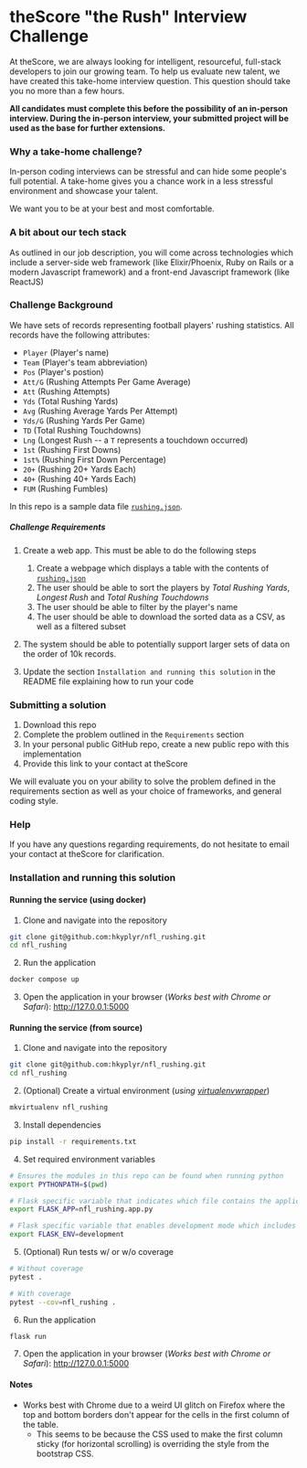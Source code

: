 # theScore "the Rush" Interview Challenge
At theScore, we are always looking for intelligent, resourceful, full-stack developers to join our growing team. To help us evaluate new talent, we have created this take-home interview question. This question should take you no more than a few hours.

**All candidates must complete this before the possibility of an in-person interview. During the in-person interview, your submitted project will be used as the base for further extensions.**

### Why a take-home challenge?
In-person coding interviews can be stressful and can hide some people's full potential. A take-home gives you a chance work in a less stressful environment and showcase your talent.

We want you to be at your best and most comfortable.

### A bit about our tech stack
As outlined in our job description, you will come across technologies which include a server-side web framework (like Elixir/Phoenix, Ruby on Rails or a modern Javascript framework) and a front-end Javascript framework (like ReactJS)

### Challenge Background
We have sets of records representing football players' rushing statistics. All records have the following attributes:
* `Player` (Player's name)
* `Team` (Player's team abbreviation)
* `Pos` (Player's postion)
* `Att/G` (Rushing Attempts Per Game Average)
* `Att` (Rushing Attempts)
* `Yds` (Total Rushing Yards)
* `Avg` (Rushing Average Yards Per Attempt)
* `Yds/G` (Rushing Yards Per Game)
* `TD` (Total Rushing Touchdowns)
* `Lng` (Longest Rush -- a `T` represents a touchdown occurred)
* `1st` (Rushing First Downs)
* `1st%` (Rushing First Down Percentage)
* `20+` (Rushing 20+ Yards Each)
* `40+` (Rushing 40+ Yards Each)
* `FUM` (Rushing Fumbles)

In this repo is a sample data file [`rushing.json`](/rushing.json).

##### Challenge Requirements
1. Create a web app. This must be able to do the following steps
    1. Create a webpage which displays a table with the contents of [`rushing.json`](/rushing.json)
    2. The user should be able to sort the players by _Total Rushing Yards_, _Longest Rush_ and _Total Rushing Touchdowns_
    3. The user should be able to filter by the player's name
    4. The user should be able to download the sorted data as a CSV, as well as a filtered subset
    
2. The system should be able to potentially support larger sets of data on the order of 10k records.

3. Update the section `Installation and running this solution` in the README file explaining how to run your code

### Submitting a solution
1. Download this repo
2. Complete the problem outlined in the `Requirements` section
3. In your personal public GitHub repo, create a new public repo with this implementation
4. Provide this link to your contact at theScore

We will evaluate you on your ability to solve the problem defined in the requirements section as well as your choice of frameworks, and general coding style.

### Help
If you have any questions regarding requirements, do not hesitate to email your contact at theScore for clarification.

### Installation and running this solution
#### __Running the service (using docker)__
1. Clone and navigate into the repository
``` sh
git clone git@github.com:hkyplyr/nfl_rushing.git
cd nfl_rushing
```

2. Run the application
``` sh
docker compose up
```

3. Open the application in your browser (_Works best with Chrome or Safari_): http://127.0.0.1:5000

#### __Running the service (from source)__
1. Clone and navigate into the repository
``` sh
git clone git@github.com:hkyplyr/nfl_rushing.git
cd nfl_rushing
```

2. (Optional) Create a virtual environment (_using [virtualenvwrapper](https://virtualenvwrapper.readthedocs.io/en/latest/install.html)_)
``` sh
mkvirtualenv nfl_rushing
```

3. Install dependencies
``` sh
pip install -r requirements.txt
```

4. Set required environment variables
``` sh
# Ensures the modules in this repo can be found when running python
export PYTHONPATH=$(pwd)

# Flask specific variable that indicates which file contains the application logic
export FLASK_APP=nfl_rushing.app.py

# Flask specific variable that enables development mode which includes auto-reloading when files change
export FLASK_ENV=development
```

5. (Optional) Run tests w/ or w/o coverage
``` sh
# Without coverage
pytest .

# With coverage
pytest --cov=nfl_rushing .
```

6. Run the application
``` sh
flask run
```

7. Open the application in your browser (_Works best with Chrome or Safari_): http://127.0.0.1:5000

#### __Notes__
* Works best with Chrome due to a weird UI glitch on Firefox where the top and bottom borders don't appear for the cells in the first column of the table.
  * This seems to be because the CSS used to make the first column sticky (for horizontal scrolling) is overriding the style from the bootstrap CSS.